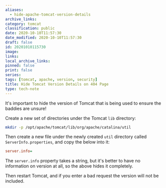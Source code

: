 ```yaml
---
aliases:
  - hide-apache-tomcat-version-details
archive_links: 
category: tomcat
classification: public
date: 2020-10-10T11:57:30
date_modified: 2020-10-10T11:57:30
draft: false
id: 20201010115730
image: 
links: 
local_archive_links: 
pinned: false
print: false
series: 
tags: [tomcat, apache, version, security]
title: Hide Tomcat Version Details on 404 Page
type: tech-note
---
```


It's important to hide the version of Tomcat that is being used to ensure the baddies are unsure!

Create a new set of directories under the Tomcat `lib` directory:

```sh
mkdir -p /opt/apache/tomcat/lib/org/apache/catalina/util
```

Then create a new file under the newly created `util` directory called `ServerInfo.properties`, and copy the below into it:

```ini
server.info=
```

The `server.info` property takes a string, but it's better to have no information on version at all, so the above hides it completely.

Then restart Tomcat, and if you enter a bad request the version will not be included.
